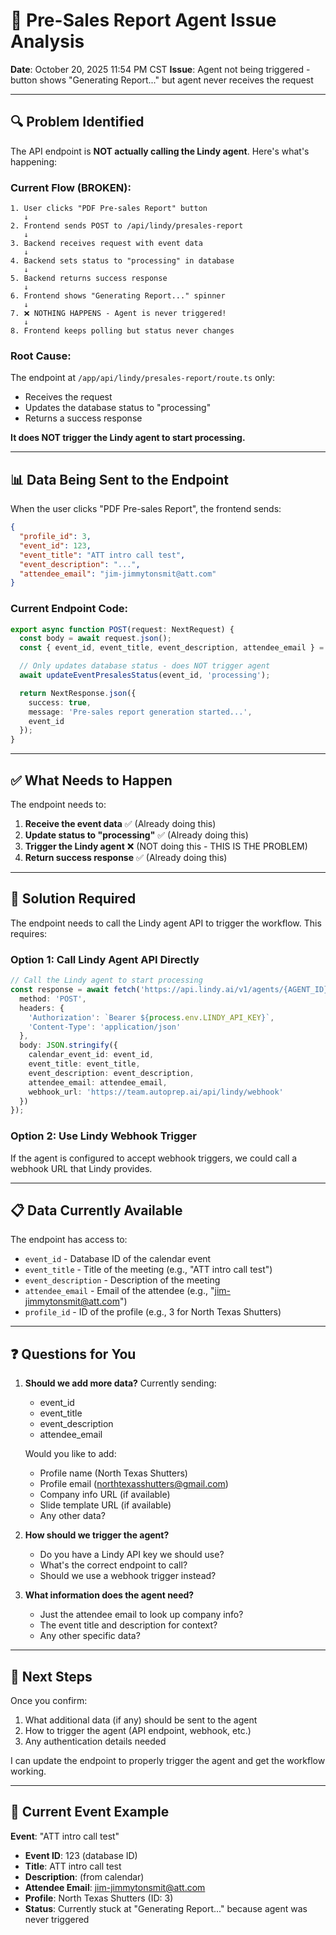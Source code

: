 # 🔴 Pre-Sales Report Agent Issue Analysis

**Date**: October 20, 2025 11:54 PM CST
**Issue**: Agent not being triggered - button shows "Generating Report..." but agent never receives the request

---

## 🔍 Problem Identified

The API endpoint is **NOT actually calling the Lindy agent**. Here's what's happening:

### Current Flow (BROKEN):
```
1. User clicks "PDF Pre-sales Report" button
   ↓
2. Frontend sends POST to /api/lindy/presales-report
   ↓
3. Backend receives request with event data
   ↓
4. Backend sets status to "processing" in database
   ↓
5. Backend returns success response
   ↓
6. Frontend shows "Generating Report..." spinner
   ↓
7. ❌ NOTHING HAPPENS - Agent is never triggered!
   ↓
8. Frontend keeps polling but status never changes
```

### Root Cause:
The endpoint at `/app/api/lindy/presales-report/route.ts` only:
- Receives the request
- Updates the database status to "processing"
- Returns a success response

**It does NOT trigger the Lindy agent to start processing.**

---

## 📊 Data Being Sent to the Endpoint

When the user clicks "PDF Pre-sales Report", the frontend sends:

```json
{
  "profile_id": 3,
  "event_id": 123,
  "event_title": "ATT intro call test",
  "event_description": "...",
  "attendee_email": "jim-jimmytonsmit@att.com"
}
```

### Current Endpoint Code:
```typescript
export async function POST(request: NextRequest) {
  const body = await request.json();
  const { event_id, event_title, event_description, attendee_email } = body;

  // Only updates database status - does NOT trigger agent
  await updateEventPresalesStatus(event_id, 'processing');

  return NextResponse.json({
    success: true,
    message: 'Pre-sales report generation started...',
    event_id
  });
}
```

---

## ✅ What Needs to Happen

The endpoint needs to:

1. **Receive the event data** ✅ (Already doing this)
2. **Update status to "processing"** ✅ (Already doing this)
3. **Trigger the Lindy agent** ❌ (NOT doing this - THIS IS THE PROBLEM)
4. **Return success response** ✅ (Already doing this)

---

## 🎯 Solution Required

The endpoint needs to call the Lindy agent API to trigger the workflow. This requires:

### Option 1: Call Lindy Agent API Directly
```typescript
// Call the Lindy agent to start processing
const response = await fetch('https://api.lindy.ai/v1/agents/{AGENT_ID}/run', {
  method: 'POST',
  headers: {
    'Authorization': `Bearer ${process.env.LINDY_API_KEY}`,
    'Content-Type': 'application/json'
  },
  body: JSON.stringify({
    calendar_event_id: event_id,
    event_title: event_title,
    event_description: event_description,
    attendee_email: attendee_email,
    webhook_url: 'https://team.autoprep.ai/api/lindy/webhook'
  })
});
```

### Option 2: Use Lindy Webhook Trigger
If the agent is configured to accept webhook triggers, we could call a webhook URL that Lindy provides.

---

## 📋 Data Currently Available

The endpoint has access to:
- `event_id` - Database ID of the calendar event
- `event_title` - Title of the meeting (e.g., "ATT intro call test")
- `event_description` - Description of the meeting
- `attendee_email` - Email of the attendee (e.g., "jim-jimmytonsmit@att.com")
- `profile_id` - ID of the profile (e.g., 3 for North Texas Shutters)

---

## ❓ Questions for You

1. **Should we add more data?** Currently sending:
   - event_id
   - event_title
   - event_description
   - attendee_email
   
   Would you like to add:
   - Profile name (North Texas Shutters)
   - Profile email (northtexasshutters@gmail.com)
   - Company info URL (if available)
   - Slide template URL (if available)
   - Any other data?

2. **How should we trigger the agent?**
   - Do you have a Lindy API key we should use?
   - What's the correct endpoint to call?
   - Should we use a webhook trigger instead?

3. **What information does the agent need?**
   - Just the attendee email to look up company info?
   - The event title and description for context?
   - Any other specific data?

---

## 🔧 Next Steps

Once you confirm:
1. What additional data (if any) should be sent to the agent
2. How to trigger the agent (API endpoint, webhook, etc.)
3. Any authentication details needed

I can update the endpoint to properly trigger the agent and get the workflow working.

---

## 📝 Current Event Example

**Event**: "ATT intro call test"
- **Event ID**: 123 (database ID)
- **Title**: ATT intro call test
- **Description**: (from calendar)
- **Attendee Email**: jim-jimmytonsmit@att.com
- **Profile**: North Texas Shutters (ID: 3)
- **Status**: Currently stuck at "Generating Report..." because agent was never triggered


